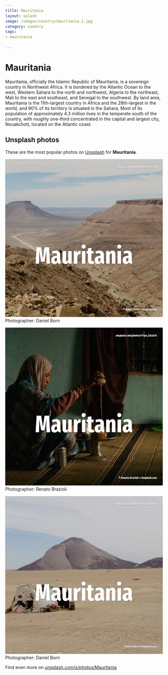 ```yaml
---
title: Mauritania
layout: splash
image: /images/country/mauritania.1.jpg
category: country
tags:
- mauritania

---
```

# Mauritania

Mauritania, officially the Islamic Republic of Mauritania, is a sovereign country in Northwest  Africa. It is bordered by the Atlantic Ocean to the west, Western Sahara to the north and northwest,  Algeria to the northeast, Mali to the east and southeast, and Senegal to the southwest. By land area, Mauritania is the 11th-largest country in Africa and the 28th-largest in the world,  and 90% of its territory is situated in the Sahara. Most of its population of approximately 4.3 million lives in the temperate south of the country,  with roughly one-third concentrated in the capital and largest city, Nouakchott, located on the  Atlantic coast.  

 
## Unsplash photos
These are the most popular photos on [Unsplash](https://unsplash.com) for **Mauritania**.
 
![Mauritania](/images/country/mauritania.1.jpg)
Photographer:  Daniel Born
 
![Mauritania](/images/country/mauritania.2.jpg)
Photographer:  Renato Brazioli
 
![Mauritania](/images/country/mauritania.3.jpg)
Photographer:  Daniel Born
 
Find even more on [unsplash.com/s/photos/Mauritania](https://unsplash.com/s/photos/Mauritania)
 
